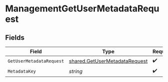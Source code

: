# ManagementGetUserMetadataRequest


## Fields

| Field                                                                                 | Type                                                                                  | Required                                                                              | Description                                                                           |
| ------------------------------------------------------------------------------------- | ------------------------------------------------------------------------------------- | ------------------------------------------------------------------------------------- | ------------------------------------------------------------------------------------- |
| `GetUserMetadataRequest`                                                              | [shared.GetUserMetadataRequest](../../../pkg/models/shared/getusermetadatarequest.md) | :heavy_check_mark:                                                                    | N/A                                                                                   |
| `MetadataKey`                                                                         | *string*                                                                              | :heavy_check_mark:                                                                    | N/A                                                                                   |